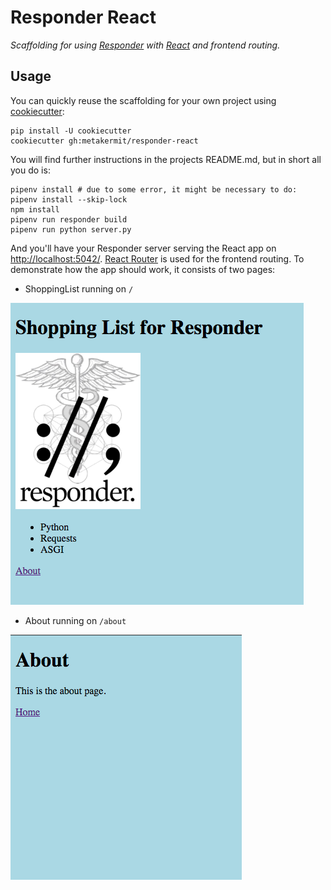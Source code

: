 # Responder React

*Scaffolding for using [Responder][] with [React][] and frontend routing.*

## Usage

You can quickly reuse the scaffolding for your own project using [cookiecutter][]:

```shell
pip install -U cookiecutter
cookiecutter gh:metakermit/responder-react
```

You will find further instructions in the projects README.md, but in short all
you do is:

```shell
pipenv install # due to some error, it might be necessary to do: pipenv install --skip-lock
npm install
pipenv run responder build
pipenv run python server.py
```

And you'll have your Responder server serving the React app on <http://localhost:5042/>.
[React Router][] is used for the frontend routing.
To demonstrate how the app should work, it consists of two pages:

- ShoppingList running on `/`

![page 1](docs/page1.png)

- About running on `/about`

![page 2](docs/page2.png)

[Responder]: http://python-responder.org/
[React]: https://reactjs.org/
[React Router]: https://reacttraining.com/react-router/
[cookiecutter]: https://cookiecutter.readthedocs.io
